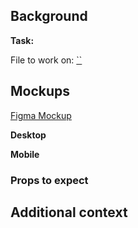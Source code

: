 ## Background
**Task:**

File to work on: [``]()

## Mockups
[Figma Mockup](https://www.figma.com/file/W4Ztx8hkUId6TLIRP3aBSG/Space-Edition?node-id=0%3A1)

**Desktop**

**Mobile**

### Props to expect

## Additional context
